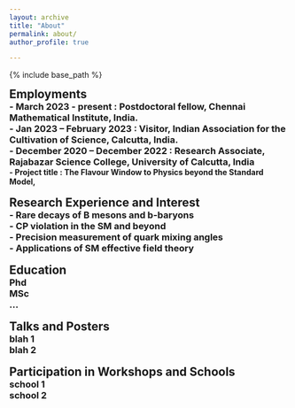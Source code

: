 ```yaml
---
layout: archive
title: "About"
permalink: about/
author_profile: true

---
```


<style type='text/css'>
h2, h3, h4, h5, h6 {margin: 0;}
.br {display: block; margin-bottom: 0em; margin: 0;} 
</style>

{% include base_path %}

## Employments
### - March 2023 - present : Postdoctoral fellow, Chennai Mathematical Institute, India.
### - Jan 2023 – February 2023 : Visitor, Indian Association for the Cultivation of Science, Calcutta, India.
### - December 2020 – December 2022 : Research Associate, Rajabazar Science College, University of Calcutta, India
#### -                 Project title : The Flavour Window to Physics beyond the Standard Model,

<br/>

## Research Experience and Interest
### - Rare decays of B mesons and b-baryons
### - CP violation in the SM and beyond
### - Precision measurement of quark mixing angles
### - Applications of SM effective field theory
<br/>


## Education
### Phd
### MSc
### ...

<br/>

## Talks and Posters
### blah 1
### blah 2
<br/>

## Participation in Workshops and Schools
### school 1 
### school 2
<br/>

